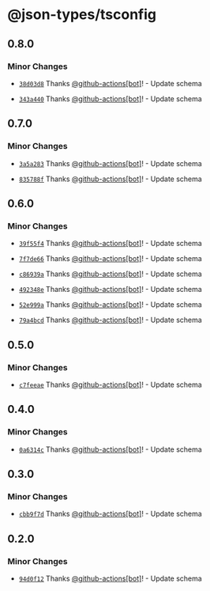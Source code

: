 # @json-types/tsconfig

## 0.8.0

### Minor Changes

- [`38d03d8`](https://github.com/swordev/json-types/commit/38d03d80d93a45e6b468325cbf4a2e2c4c2690a8) Thanks [@github-actions[bot]](https://github.com/github-actions%5Bbot%5D)! - Update schema

- [`343a440`](https://github.com/swordev/json-types/commit/343a440beefe0802b2345017e0e155dd0a86d695) Thanks [@github-actions[bot]](https://github.com/github-actions%5Bbot%5D)! - Update schema

## 0.7.0

### Minor Changes

- [`3a5a283`](https://github.com/swordev/json-types/commit/3a5a283cad70414c81511503e336a005cd259d4c) Thanks [@github-actions[bot]](https://github.com/github-actions%5Bbot%5D)! - Update schema

- [`835788f`](https://github.com/swordev/json-types/commit/835788ff8ffcbe08bcd15ce29324c140e82c7f18) Thanks [@github-actions[bot]](https://github.com/github-actions%5Bbot%5D)! - Update schema

## 0.6.0

### Minor Changes

- [`39f55f4`](https://github.com/swordev/json-types/commit/39f55f47d0620b7ea33b775f3f76fa1cbef4711a) Thanks [@github-actions[bot]](https://github.com/github-actions%5Bbot%5D)! - Update schema

- [`7f7de66`](https://github.com/swordev/json-types/commit/7f7de66071a4880b9d3d3cc493735fdc672116d8) Thanks [@github-actions[bot]](https://github.com/github-actions%5Bbot%5D)! - Update schema

- [`c86939a`](https://github.com/swordev/json-types/commit/c86939acfbb5740af45146501ad3876e4a65cc78) Thanks [@github-actions[bot]](https://github.com/github-actions%5Bbot%5D)! - Update schema

- [`492348e`](https://github.com/swordev/json-types/commit/492348e479a5f74ffef4b013eb83209ba3ad1c93) Thanks [@github-actions[bot]](https://github.com/github-actions%5Bbot%5D)! - Update schema

- [`52e999a`](https://github.com/swordev/json-types/commit/52e999a616ba551d8e0a20828db0d58ae9de3fef) Thanks [@github-actions[bot]](https://github.com/github-actions%5Bbot%5D)! - Update schema

- [`79a4bcd`](https://github.com/swordev/json-types/commit/79a4bcd80d9bea24710d120fa40d5fcb16f37265) Thanks [@github-actions[bot]](https://github.com/github-actions%5Bbot%5D)! - Update schema

## 0.5.0

### Minor Changes

- [`c7feeae`](https://github.com/swordev/json-types/commit/c7feeaea2186b689d82697c8bdc04231e028847d) Thanks [@github-actions[bot]](https://github.com/github-actions%5Bbot%5D)! - Update schema

## 0.4.0

### Minor Changes

- [`0a6314c`](https://github.com/swordev/json-types/commit/0a6314cd3f4e4857a1cc3e483ace08ca1edabe82) Thanks [@github-actions[bot]](https://github.com/github-actions%5Bbot%5D)! - Update schema

## 0.3.0

### Minor Changes

- [`cbb9f7d`](https://github.com/swordev/json-types/commit/cbb9f7d8e2a6ee7072eed36a6b661bd26a471627) Thanks [@github-actions[bot]](https://github.com/github-actions%5Bbot%5D)! - Update schema

## 0.2.0

### Minor Changes

- [`94d0f12`](https://github.com/swordev/json-types/commit/94d0f12170b2e246ba9ad99f2de7e378d449aa55) Thanks [@github-actions[bot]](https://github.com/github-actions%5Bbot%5D)! - Update schema
